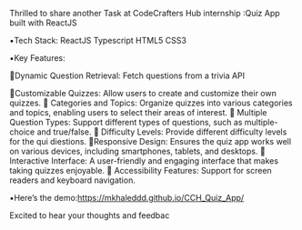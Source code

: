 Thrilled to share another Task at CodeCrafters Hub  internship :Quiz App built with ReactJS

▪️Tech Stack: 
ReactJS 
Typescript
HTML5 
CSS3 

▪️Key Features:

🔺Dynamic Question Retrieval:
Fetch questions from a trivia API 

🔺Customizable Quizzes:
Allow users to create and customize their own
quizzes.
🔺 Categories and Topics: Organize quizzes into various categories and topics, enabling users to select their areas of interest.
🔺 Multiple Question Types: Support different types of questions, such as multiple-choice and true/false.
🔺 Difficulty Levels:
Provide different difficulty levels for the qui diestions.
🔺Responsive Design:
Ensures the quiz app works well on various devices, including smartphones, tablets, and desktops.
🔺 Interactive Interface: 
 A user-friendly and engaging interface that makes taking quizzes enjoyable.
🔺 Accessibility Features:
Support for screen readers and keyboard navigation.

▪️Here’s the demo:https://mkhaleddd.github.io/CCH_Quiz_App/

Excited to hear your thoughts and feedbac